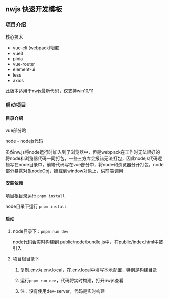 
## nwjs 快速开发模板

### 项目介绍

核心技术
- vue-cli (webpack构建)
- vue3
- pinia
- vue-router
- element-ui
- less
- axios

此版本适用于nwjs最新代码，仅支持win10/11

### 启动项目

#### 目录介绍

vue部分略

node - nodejs代码

虽然nw.js将node运行时加入到了浏览器中，但是webpack在工作时无法很好的将node和浏览器代码一同打包，一些三方库会报错无法打包，因此nodejs代码逻辑写在node目录中，前端代码写在vue部分中，将node和浏览器分开打包，node部分暴露对象nodeObj，挂载到window对象上，供前端调用

#### 安装依赖

项目根目录运行 ``pnpm install``

node目录下运行 ``pnpm install``

#### 启动

1. node目录下：``pnpm run dev``

    node代码会实时构建到 public/node/bundle.js中，在public/index.html中被引入

2. 项目根目录下

    1. 复制.env为.env.local，在.env.local中填写本地配置，特别是构建目录

    2. 运行``pnpm run dev``，代码将实时构建，打开nwjs查看

    3. 注：没有使用dev-server，代码是实时构建